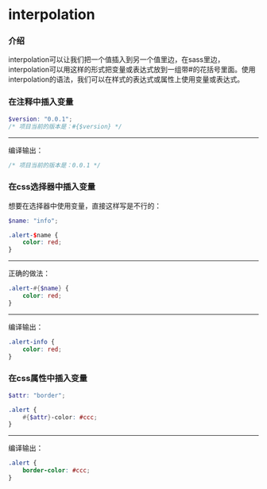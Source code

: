 # interpolation

### 介绍

interpolation可以让我们把一个值插入到另一个值里边，在sass里边，interpolation可以用这样的形式把变量或表达式放到一组带#的花括号里面。使用interpolation的语法，我们可以在样式的表达式或属性上使用变量或表达式。

### 在注释中插入变量

```scss
$version: "0.0.1";
/* 项目当前的版本是：#{$version} */
```
---
编译输出：
```css
/* 项目当前的版本是：0.0.1 */
```

### 在css选择器中插入变量

想要在选择器中使用变量，直接这样写是不行的：

```scss
$name: "info";

.alert-$name {
    color: red;
}
```

---

正确的做法：

```scss
.alert-#{$name} {
    color: red;
}
```

---

编译输出：

```css
.alert-info {
    color: red;
}
```
### 在css属性中插入变量

```scss
$attr: "border";

.alert {
    #{$attr}-color: #ccc;
}
```

---

编译输出：

```css
.alert {
    border-color: #ccc;
}
```



